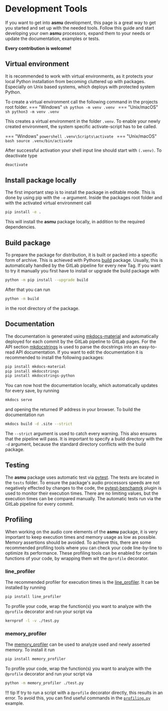 # Development Tools

If you want to get into **asmu** development, this page is a great way to get you started and set up with the needed tools. Follow this guide and start developing your own **asmu** processors, expand them to your needs or update the documentation, examples or tests.

**Every contribution is welcome!**

## Virtual environment

It is recommended to work with virtual environments, as it protects your local Python installation from becoming cluttered up with packages. Especially on Unix based systems, which deploys with protected system Python.

To create a virtual environment call the following command in the projects root folder.
=== "Windows"
    ```sh
    python -m venv .venv
    ```
=== "Unix/macOS"
    ```sh
    python3 -m venv .venv
    ```

This creates a virtual environment in the folder `.venv`.
To enable your newly created environment, the system specific activate-script has to be called.

=== "Windows"
    ```powershell
    .venv\Scripts\activate
    ```
=== "Unix/macOS"
    ```bash
    source .venv/bin/activate
    ```

After successful activation your shell input line should start with `(.venv)`. To deactivate type
```sh
deactivate
```

## Install package locally

The first important step is to install the package in editable mode. This is done by using pip with the `-e` argument. Inside the packages root folder and with the activated virtual environment call
```sh
pip install -e .
```
This will install the **asmu** package locally, in addition to the required dependencies.

## Build package

To prepare the package for distribution, it is built or packed into a specific form of archive. This is achieved with Pythons [build](https://pypi.org/project/build/) package. Usually, this is automatically handled by the GitLab pipeline for every new Tag. If you want to try it manually you first have to install or upgrade the build package with
```sh
python -m pip install --upgrade build
```
After that you can run
```sh
python -m build
```
in the root directory of the package.


## Documentation

The documentation is generated using [mkdocs-material](https://squidfunk.github.io/mkdocs-material) and automatically deployed for each commit by the GitLab pipeline to GitLab pages.
For the API section [mkdocstrings](https://mkdocstrings.github.io/) is used to parse the docstrings into an easy-to-read API documentation. If you want to edit the documentation it is recommended to install the following packages:
```bash
pip install mkdocs-material
pip install mkdocstrings
pip install mkdocstrings-python
```
You can now host the documentation locally, which automatically updates for every save, by running
```bash
mkdocs serve
```
and opening the returned IP address in your browser. To build the documentation run
```bash
mkdocs build -d .site --strict
```
The `--strict` argument is used to catch every warning. This also ensures that the pipeline will pass. It is important to specify a build directory with the `-d` argument, because the standard directory conflicts with the build package.

## Testing

The **asmu** package uses automatic test via [pytest](https://pypi.org/project/pytest/). The tests are located in the `tests` folder. To ensure the package's audio processors speeds are not negatively effected by changes to the code, the [pytest-benchamrk](https://pypi.org/project/pytest-benchmark/) plugin is used to monitor their execution times. There are no limiting values, but the execution times can be compared manually. The automatic tests run via the GitLab pipeline for every commit.

## Profiling

When working on the audio core elements of the **asmu** package, it is very important to keep execution times and memory usage as low as possible. Memory assertions should be avoided. To achieve this, there are some recommended profiling tools where you can check your code line-by-line to optimize its performance. These profiling tools can be enabled for certain functions of your code, by wrapping them wit the `@profile` decorator.

### line_profiler
The recommended profiler for execution times is the [line_profiler](https://pypi.org/project/line-profiler/). It can be installed by running
```sh
pip install line_profiler
```
To profile your code, wrap the function(s) you want to analyze with the `@profile` decorator and run your script via
```sh
kernprof -l -v ./test.py
```

### memory_profiler
The [memory_profiler](https://pypi.org/project/memory-profiler/) can be used to analyze used and newly asserted memory. To install it run
```sh
pip install memory_profiler
```
To profile your code, wrap the function(s) you want to analyze with the `@profile` decorator and run your script via
```sh
python -m memory_profiler ./test.py
```

!!! tip
    If try to run a script with a `@profile` decorator directly, this results in an error. To avoid this, you can find useful commands in the [`profiling.py`](examples.md#profilingpy) example.
